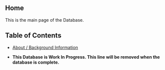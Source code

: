 ## Home
This is the main page of the Database. 

## Table of Contents
- [About / Background Information](/database/about.md)

- **This Database is Work In Progress. This line will be removed when the database is complete.**

